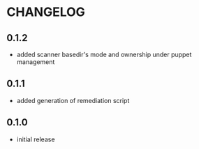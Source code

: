 # CHANGELOG

## 0.1.2

* added scanner basedir's mode and ownership under puppet management

## 0.1.1

* added generation of remediation script

## 0.1.0

* initial release
